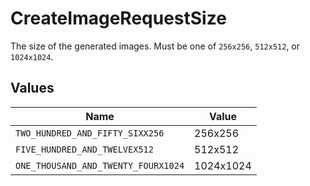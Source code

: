# CreateImageRequestSize

The size of the generated images. Must be one of `256x256`, `512x512`, or `1024x1024`.


## Values

| Name                                | Value                               |
| ----------------------------------- | ----------------------------------- |
| `TWO_HUNDRED_AND_FIFTY_SIXX256`     | 256x256                             |
| `FIVE_HUNDRED_AND_TWELVEX512`       | 512x512                             |
| `ONE_THOUSAND_AND_TWENTY_FOURX1024` | 1024x1024                           |